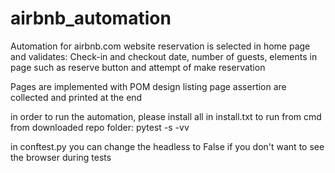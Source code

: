 # airbnb_automation
Automation for airbnb.com website
reservation is selected in home page and validates: Check-in and checkout date, number of guests, elements in page such as reserve button and attempt of make reservation

Pages are implemented with POM design
listing page assertion are collected and printed at the end

in order to run the automation, please install all in install.txt 
to run from cmd from downloaded repo folder: pytest -s -vv

in conftest.py you can change the headless to False if you don't want to see the browser during tests
